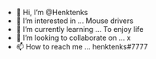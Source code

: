 - 👋 Hi, I’m @Henktenks
- 👀 I’m interested in ... Mouse drivers
- 🌱 I’m currently learning ... To enjoy life
- 💞️ I’m looking to collaborate on ... x
- 📫 How to reach me ... henktenks#7777

<!---
Henktenks/Henktenks is a ✨ special ✨ repository because its `README.md` (this file) appears on your GitHub profile.
You can click the Preview link to take a look at your changes.
--->
